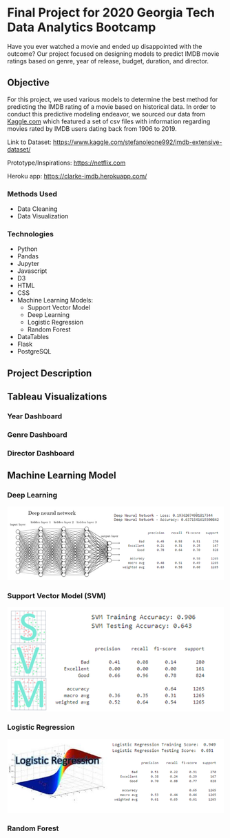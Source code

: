 # Final Project for 2020 Georgia Tech Data Analytics Bootcamp

Have you ever watched a movie and ended up disappointed with the outcome? Our project focused on designing models to predict IMDB movie ratings based on genre, year of release, budget, duration, and director.

## Objective

For this project, we used various models to determine the best method for predicting the IMDB rating of a movie based on historical data. In order to conduct this predictive modeling endeavor, we sourced our data from [Kaggle.com](https://www.kaggle.com/stefanoleone992/imdb-extensive-dataset/) which featured a set of csv files with information regarding movies rated by IMDB users dating back from 1906 to 2019.

Link to Dataset: https://www.kaggle.com/stefanoleone992/imdb-extensive-dataset/

Prototype/Inspirations: https://netflix.com

Heroku app: https://clarke-imdb.herokuapp.com/

### Methods Used
* Data Cleaning
* Data Visualization

### Technologies
* Python
* Pandas
* Jupyter
* Javascript
* D3
* HTML
* CSS
* Machine Learning Models: 
  - Support Vector Model
  - Deep Learning
  - Logistic Regression 
  - Random Forest
* DataTables
* Flask
* PostgreSQL

## Project Description

## Tableau Visualizations
### Year Dashboard

### Genre Dashboard

### Director Dashboard

## Machine Learning Model
### Deep Learning

![](static/Images/dl-final.png)

### Support Vector Model (SVM)

![](static/Images/svm-final.png)

### Logistic Regression

![](static/Images/lr-final.png)

### Random Forest
